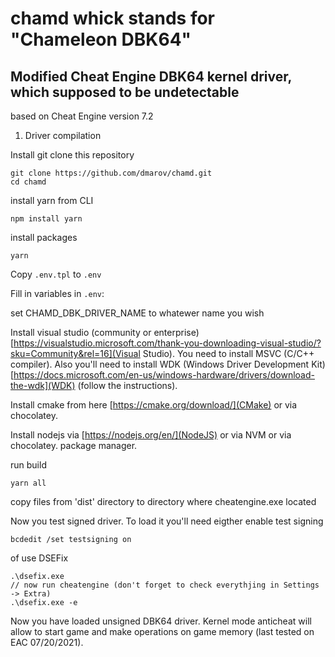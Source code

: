 # chamd whick stands for "Chameleon DBK64"

## Modified Cheat Engine DBK64 kernel driver, which supposed to be undetectable

based on Cheat Engine version 7.2

1. Driver compilation

Install git
clone this repository

```
git clone https://github.com/dmarov/chamd.git
cd chamd
```

install yarn from CLI
```
npm install yarn
```

install packages
```
yarn
```

Copy `.env.tpl` to `.env`

Fill in variables in `.env`:

set CHAMD_DBK_DRIVER_NAME to whatewer name you wish

Install visual studio (community or enterprise)
[https://visualstudio.microsoft.com/thank-you-downloading-visual-studio/?sku=Community&rel=16](Visual Studio).
You need to install MSVC (C/C++ compiler).
Also you'll need to install WDK (Windows Driver Development Kit)
[https://docs.microsoft.com/en-us/windows-hardware/drivers/download-the-wdk](WDK)
(follow the instructions).

Install cmake from here [https://cmake.org/download/](CMake) or via chocolatey.

Install nodejs via [https://nodejs.org/en/](NodeJS) or via NVM or via chocolatey.
package manager.

run build
```
yarn all
```

copy files from 'dist' directory to directory where cheatengine.exe located

Now you test signed driver.
To load it you'll need eigther enable test signing

```
bcdedit /set testsigning on
```

of use DSEFix
```
.\dsefix.exe
// now run cheatengine (don't forget to check everythjing in Settings -> Extra)
.\dsefix.exe -e
```

Now you have loaded unsigned DBK64 driver.
Kernel mode anticheat will allow to start game and make operations on game memory
(last tested on EAC 07/20/2021).
